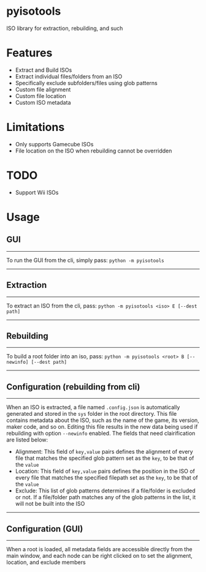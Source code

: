 # pyisotools
ISO library for extraction, rebuilding, and such

# Features
- Extract and Build ISOs
- Extract individual files/folders from an ISO
- Specifically exclude subfolders/files using glob patterns
- Custom file alignment
- Custom file location
- Custom ISO metadata

# Limitations
- Only supports Gamecube ISOs
- File location on the ISO when rebuilding cannot be overridden

# TODO
- Support Wii ISOs

# Usage

## GUI
---

To run the GUI from the cli, simply pass: `python -m pyisotools`

---

## Extraction
---

To extract an ISO from the cli, pass: `python -m pyisotools <iso> E [--dest path]`

---

## Rebuilding
---

To build a root folder into an iso, pass: `python -m pyisotools <root> B [--newinfo] [--dest path]`

---

## Configuration (rebuilding from cli)
---

When an ISO is extracted, a file named `.config.json` is automatically generated and stored in the `sys` folder in the root directory. This file contains metadata about the ISO, such as the name of the game, its version, maker code, and so on. Editing this file results in the new data being used if rebuilding with option `--newinfo` enabled. The fields that need clairification are listed below:

- Alignment: This field of `key,value` pairs defines the alignment of every file that matches the specified glob pattern set as the `key`, to be that of the `value`
- Location: This field of `key,value` pairs defines the position in the ISO of every file that matches the specified filepath set as the `key`, to be that of the `value`
- Exclude: This list of glob patterns determines if a file/folder is excluded or not. If a file/folder path matches any of the glob patterns in the list, it will not be built into the ISO

---

## Configuration (GUI)
---

When a root is loaded, all metadata fields are accessible directly from the main window, and each node can be right clicked on to set the alignment, location, and exclude members
